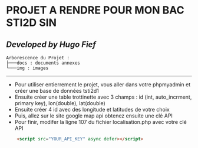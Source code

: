 # PROJET A RENDRE POUR MON BAC STI2D SIN 

## ***Developed by Hugo Fief***

```
Arborescence du Projet :
├───docs : documents annexes
└───img : images
```
---

- Pour utiliser entierrement le projet, vous aller dans votre phpmyadmin et créer une base de données tsti2d1
- Ensuite créer une table trottinette avec 3 champs : id (int, auto_incrment, primary key), lon(double), lat(double)
- Ensuite créer 4 id avec des longitude et latitudes de votre choix
- Puis, allez sur le site google map api obtenez ensuite une clé API 
- Pour finir, modifer la ligne 107 du fichier localisation.php avec votre clé API

```html
    <script src="YOUR_API_KEY" async defer></script>
```

